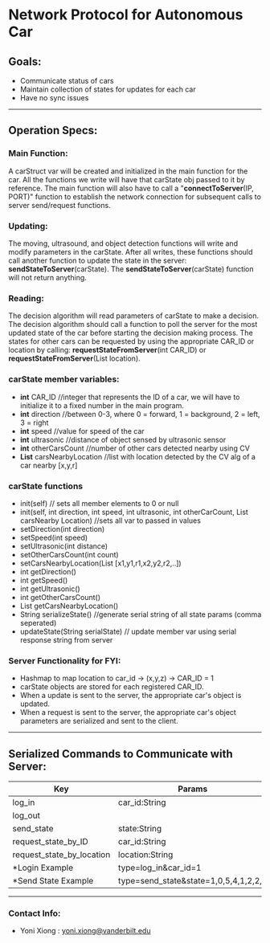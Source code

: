 # Network Protocol for Autonomous Car

## Goals: 
- Communicate status of cars
- Maintain collection of states for updates for each car 
- Have no sync issues
----
## Operation Specs:
### Main Function:
A carStruct var will be created and initialized in the main function for the car. All the functions we write will have that carState obj passed to it by reference.
The main function will also have to call a "**connectToServer**(IP, PORT)" function to establish the network connection for subsequent calls to server send/request functions.
### Updating:
The moving, ultrasound, and object detection functions will write and modify parameters in the carState. After all writes, these functions should call another function to update the state in the server: **sendStateToServer**(carState). The **sendStateToServer**(carState) function will not return anything.
### Reading:
The decision algorithm will read parameters of carState to make a decision. The decision algorithm should call a function to poll the server for the most updated state of the car before starting the decision making process. The states for other cars can be requested by using the appropriate CAR_ID or location by calling: **requestStateFromServer**(int CAR_ID) or **requestStateFromServer**(List location).
### carState member variables:
- **int** CAR_ID //integer that represents the ID of a car, we will have to initialize it to a fixed number in the main program.
- **int** direction //between 0-3, where 0 = forward, 1 = background, 2 = left, 3 = right
- **int** speed //value for speed of the car
- **int** ultrasonic //distance of object sensed by ultrasonic sensor
- **int** otherCarsCount  //number of other cars detected nearby using CV
- **List** carsNearbyLocation //list with location detected by the CV alg of a car nearby [x,y,r]
### carState functions
- init(self) // sets all member elements to 0 or null
- init(self, int direction, int speed, int ultrasonic, int otherCarCount, List carsNearby Location) //sets all var to passed in values 
- setDirection(int direction)
- setSpeed(int speed)
- setUltrasonic(int distance)
- setOtherCarsCount(int count)
- setCarsNearbyLocation(List [x1,y1,r1,x2,y2,r2,..])
- int getDirection()
- int getSpeed()
- int getUltrasonic()
- int getOtherCarsCount()
- List getCarsNearbyLocation()
- String serializeState() //generate serial string of all state params (comma seperated)
- updateState(String serialState) // update member var using serial response string from server
### Server Functionality for FYI: 
- Hashmap to map location to car_id -> (x,y,z) -> CAR_ID = 1
- carState objects are stored for each registered CAR_ID.
- When a update is sent to the server, the appropriate car's object is updated.
- When a request is sent to the server, the appropriate car's object parameters are serialized and sent to the client.

----
## Serialized Commands to Communicate with Server: 
Key | Params 
------- | ----
log_in | car_id:String 
log_out|
send_state|state:String
request_state_by_ID|car_id:String
request_state_by_location|location:String
*Login Example| type=log_in&car_id=1
*Send State Example  | type=send_state&state=1,0,5,4,1,2,2,2

---
### Contact Info: 
- Yoni Xiong : yoni.xiong@vanderbilt.edu

